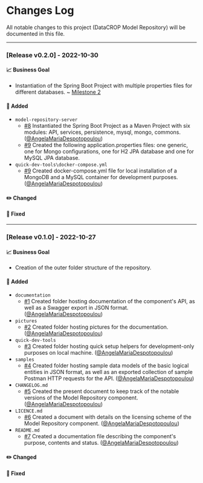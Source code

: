 # Changes Log
All notable changes to this project (DataCROP Model Repository) will be documented in this file.

---
### [Release v0.2.0] - 2022-10-30

#### :chart_with_upwards_trend: Business Goal 
* Instantiation of the Spring Boot Project with multiple properties files for different databases. ~ [Milestone 2](https://github.com/datacrop/maize-model-repository/milestone/2)

#### :rocket: Added 

* `model-repository-server`
  - [#8](https://github.com/datacrop/maize-model-repository/issues/8)
  Instantiated the Spring Boot Project as a Maven Project with six modules: API, services, persistence, mysql, mongo, commons. ([@AngelaMariaDespotopoulou](https://github.com/AngelaMariaDespotopoulou))
  - [#9](https://github.com/datacrop/maize-model-repository/issues/9)
Created the following application.properties files: one generic, one for Mongo configurations, one for H2 JPA database and one for MySQL JPA database.
* `quick-dev-tools\docker-compose.yml`
  - [#9](https://github.com/datacrop/maize-model-repository/issues/9)
  Created docker-compose.yml file for local installation of a MongoDB and a MySQL container for development purposes. ([@AngelaMariaDespotopoulou](https://github.com/AngelaMariaDespotopoulou))
  

#### :pencil2: Changed 

#### :wrench: Fixed 
---
### [Release v0.1.0] - 2022-10-27

#### :chart_with_upwards_trend: Business Goal 
* Creation of the outer folder structure of the repository.

#### :rocket: Added 

* `documentation`
  - [#1](https://github.com/datacrop/maize-model-repository/issues/1)
  Created folder hosting documentation of the component's API, as well as a Swagger export in JSON format. ([@AngelaMariaDespotopoulou](https://github.com/AngelaMariaDespotopoulou))
* `pictures`
  - [#2](https://github.com/datacrop/maize-model-repository/issues/2)
  Created folder hosting pictures for the documentation. ([@AngelaMariaDespotopoulou](https://github.com/AngelaMariaDespotopoulou))
* `quick-dev-tools`
  - [#3](https://github.com/datacrop/maize-model-repository/issues/3)
  Created folder hosting quick setup helpers for development-only purposes on local machine. ([@AngelaMariaDespotopoulou](https://github.com/AngelaMariaDespotopoulou))
* `samples`
  - [#4](https://github.com/datacrop/maize-model-repository/issues/4)
  Created folder hosting sample data models of the basic logical entities in JSON format, as well as an exported collection of sample Postman HTTP requests for the API. ([@AngelaMariaDespotopoulou](https://github.com/AngelaMariaDespotopoulou))
* `CHANGELOG.md`  
  - [#5](https://github.com/datacrop/maize-model-repository/issues/5)
  Created the present document to keep track of the notable versions of the Model Repository component. ([@AngelaMariaDespotopoulou](https://github.com/AngelaMariaDespotopoulou))
* `LICENCE.md`  
  - [#6](https://github.com/datacrop/maize-model-repository/issues/6)
  Created a document with details on the licensing scheme of the Model Repository component. ([@AngelaMariaDespotopoulou](https://github.com/AngelaMariaDespotopoulou))  
* `README.md`
  - [#7](https://github.com/datacrop/maize-model-repository/issues/7)
  Created a documentation file describing the component's purpose, contents and status. ([@AngelaMariaDespotopoulou](https://github.com/AngelaMariaDespotopoulou))
  

#### :pencil2: Changed 

#### :wrench: Fixed 


